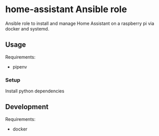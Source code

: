 # home-assistant Ansible role

Ansible role to install and manage Home Assistant on a raspberry pi via docker
and systemd.


## Usage

Requirements:
- pipenv


### Setup

Install python dependencies


## Development

Requirements:
- docker
